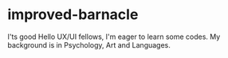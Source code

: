 # improved-barnacle
I'ts good
Hello UX/UI fellows, I'm eager to learn some codes. My background is in Psychology, Art and Languages.
